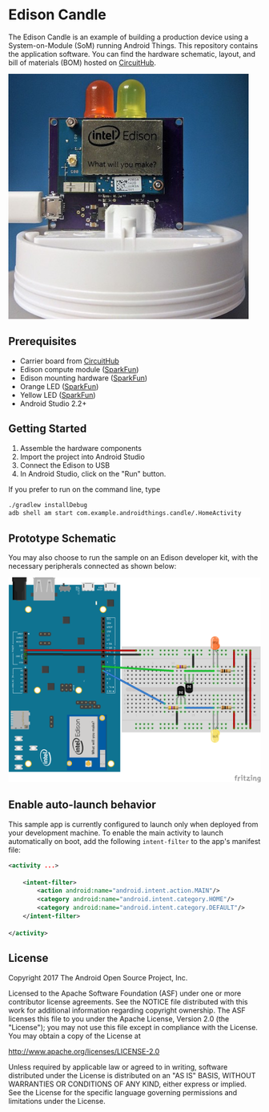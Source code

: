 Edison Candle
=============
The Edison Candle is an example of building a production device using a
System-on-Module (SoM) running Android Things.
This repository contains the application software.
You can find the hardware schematic, layout, and bill of materials (BOM) hosted
on [CircuitHub](https://circuithub.com/projects/androidthings/edison-candle).

![Edison Candle Hardware](candle_pcb.jpg)

Prerequisites
-------------

- Carrier board from
  [CircuitHub](https://circuithub.com/projects/androidthings/edison-candle)
- Edison compute module ([SparkFun](https://www.sparkfun.com/products/13024))
- Edison mounting hardware ([SparkFun](https://www.sparkfun.com/products/13187))
- Orange LED ([SparkFun](https://www.sparkfun.com/products/12645))
- Yellow LED ([SparkFun](https://www.sparkfun.com/products/10634))
- Android Studio 2.2+

Getting Started
----------------

1.  Assemble the hardware components
2.  Import the project into Android Studio
3.  Connect the Edison to USB
4.  In Android Studio, click on the "Run" button.

If you prefer to run on the command line, type
```bash
./gradlew installDebug
adb shell am start com.example.androidthings.candle/.HomeActivity
```

Prototype Schematic
--------------------

You may also choose to run the sample on an Edison developer kit, with the
necessary peripherals connected as shown below:

![Schematic for Edison Candle Prototype](candle_schematics.png)

Enable auto-launch behavior
---------------------------

This sample app is currently configured to launch only when deployed from your
development machine. To enable the main activity to launch automatically on boot,
add the following `intent-filter` to the app's manifest file:

```xml
<activity ...>

    <intent-filter>
        <action android:name="android.intent.action.MAIN"/>
        <category android:name="android.intent.category.HOME"/>
        <category android:name="android.intent.category.DEFAULT"/>
    </intent-filter>

</activity>
```

License
-------

Copyright 2017 The Android Open Source Project, Inc.

Licensed to the Apache Software Foundation (ASF) under one or more contributor
license agreements.  See the NOTICE file distributed with this work for
additional information regarding copyright ownership.  The ASF licenses this
file to you under the Apache License, Version 2.0 (the "License"); you may not
use this file except in compliance with the License.  You may obtain a copy of
the License at

  http://www.apache.org/licenses/LICENSE-2.0

Unless required by applicable law or agreed to in writing, software
distributed under the License is distributed on an "AS IS" BASIS, WITHOUT
WARRANTIES OR CONDITIONS OF ANY KIND, either express or implied.  See the
License for the specific language governing permissions and limitations under
the License.
